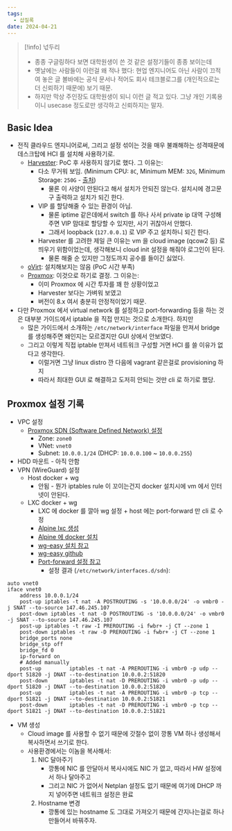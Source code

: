 ```yaml
---
tags:
  - 삽질록
date: 2024-04-21
---
```

> [!info] 넋두리
> - 종종 구글링하다 보면 대학원생이 쓴 것 같은 설정기들이 종종 보이는데
> - 옛날에는 사람들이 이런걸 왜 적나 했다: 현업 엔지니어도 아닌 사람이 끄적여 놓은 글 볼바에는 공식 문서나 적어도 회사 테크블로그를 (개인적으로는 더 신뢰하기 때문에) 보기 때문.
> - 하지만 막상 주인장도 대학원생이 되니 이런 글 적고 있다. 그냥 개인 기록용이니 usecase 정도로만 생각하고 신뢰하지는 말자.

## Basic Idea

- 전직 클라우드 엔지니어로써, 그리고 설정 섞이는 것을 매우 불쾌해하는 성격때문에 데스크탑에 HCI 를 설치해 사용하기로.
	- [Harvester](https://harvesterhci.io/): PoC 후 사용하지 않기로 했다. 그 이유는:
		- 다소 무거워 보임. (Minimum CPU: `8C`, Minimum MEM: `32G`, Minimum Storage: `250G` - [출처](https://docs.harvesterhci.io/v1.3/install/requirements/))
			- 물론 이 사양이 안된다고 해서 설치가 안되진 않는다. 설치시에 경고문구 출력하고 설치가 되긴 한다.
		- VIP 를 할당해줄 수 있는 환경이 아님.
			- 물론 iptime 같은데에서 switch 를 하나 사서 private ip 대역 구성해주면 VIP 맘대로 할당할 수 있지만, 사기 귀찮아서 안했다.
			- 그래서 loopback (`127.0.0.1`) 로 VIP 주고 설치하니 되긴 한다.
		- Harvester 를 고려한 제일 큰 이유는 vm 을 cloud image (qcow2 등) 로 띄우기 위함이었는데, 생각해보니 cloud init 설정을 해줘야 로그인이 된다.
			- 물론 해줄 순 있지만 그정도까지 공수를 들이긴 싫었다.
	- [oVirt](https://www.ovirt.org/): 설치해보지는 않음 (PoC 시간 부족)
	- [Proxmox](https://www.proxmox.com/en/): 이것으로 하기로 결정. 그 이유는:
		- 이미 Proxmox 에 시간 투자를 꽤 한 상황이었고
		- Harvester 보다는 가벼워 보였고
		- 버전이 8.x 여서 충분히 안정적이었기 때문.
- 다만 Proxmox 에서 virtual network 를 설정하고 port-forwarding 등을 하는 것은 대부분 가이드에서 iptable 을 직접 만지는 것으로 소개한다. 하지만
	- 많은 가이드에서 소개하는 `/etc/network/interface` 파일을 만져서 bridge 를 생성해주면 왜인지는 모르겠지만 GUI 상에서 안보였다.
	- 그리고 이렇게 직접 iptable 만져서 네트워크 구성할 거면 HCI 를 쓸 이유가 없다고 생각한다.
		- 이럴거면 그냥 linux distro 깐 다음에 vagrant 같은걸로 provisioning 하지
		- 따라서 최대한 GUI 로 해결하고 도저히 안되는 것만 cli 로 하기로 했당.

## Proxmox 설정 기록

- VPC 설정
	- [Proxmox SDN (Software Defined Network) 설정](https://pve.proxmox.com/wiki/Setup_Simple_Zone_With_SNAT_and_DHCP)
		- Zone: `zone0`
		- VNet: `vnet0`
		- Subnet: `10.0.0.1/24` (DHCP: `10.0.0.100` ~ `10.0.0.255`)
- HDD 마운트 - 아직 안함
- VPN (WireGuard) 설정
	- Host docker + wg
		- 안됨 - 뭔가 iptables rule 이 꼬이는건지 docker 설치시에 vm 에서 인터넷이 안된다.
	- LXC docker + wg
		- LXC 에 docker 를 깔아 wg 설정 + host 에는 port-forward 만 cli 로 수정
		- [Alpine lxc 생성](https://svrforum.com/os/282701)
		- [Alpine 에 docker 설치](https://wiki.alpinelinux.org/wiki/Docker)
		- [wg-easy 설치 참고](https://blog.rhchoi.com/wireguard-seolci/)
		- [wg-easy github](https://github.com/wg-easy/wg-easy)
		- [Port-forward 설정 참고](https://wiki.abyssproject.net/en/proxmox/proxmox-with-one-public-ip)
			- 설정 결과 (`/etc/network/interfaces.d/sdn`):

```
auto vnet0
iface vnet0
	address 10.0.0.1/24
	post-up iptables -t nat -A POSTROUTING -s '10.0.0.0/24' -o vmbr0 -j SNAT --to-source 147.46.245.107
	post-down iptables -t nat -D POSTROUTING -s '10.0.0.0/24' -o vmbr0 -j SNAT --to-source 147.46.245.107
	post-up iptables -t raw -I PREROUTING -i fwbr+ -j CT --zone 1
	post-down iptables -t raw -D PREROUTING -i fwbr+ -j CT --zone 1
	bridge_ports none
	bridge_stp off
	bridge_fd 0
	ip-forward on
	# Added manually
	post-up         iptables -t nat -A PREROUTING -i vmbr0 -p udp --dport 51820 -j DNAT --to-destination 10.0.0.2:51820
	post-down       iptables -t nat -D PREROUTING -i vmbr0 -p udp --dport 51820 -j DNAT --to-destination 10.0.0.2:51820
	post-up         iptables -t nat -A PREROUTING -i vmbr0 -p tcp --dport 51821 -j DNAT --to-destination 10.0.0.2:51821
	post-down       iptables -t nat -D PREROUTING -i vmbr0 -p tcp --dport 51821 -j DNAT --to-destination 10.0.0.2:51821
```

- VM 생성
	- Cloud image 를 사용할 수 없기 때문에 갓절수 없이 깡통 VM 하나 생성해서 복사하면서 쓰기로 한다.
	- 사용환경에서는 이놈을 복사해서:
		1. NIC 달아주기
			- 깡통에 NIC 를 안달아서 복사시에도 NIC 가 없고, 따라서 HW 설정에서 하나 달아주고
			- 그리고 NIC 가 없어서 Netplan 설정도 없기 때문에 여기에 DHCP 까지 넣어주면 네트워크 설정은 완료
		2. Hostname 변경
			- 깡통에 있는 hostname 도 그대로 가져오기 때문에 간지나는걸로 하나 만들어서 바꿔주자.